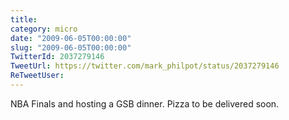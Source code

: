 ```yaml
---
title: 
category: micro
date: "2009-06-05T00:00:00"
slug: "2009-06-05T00:00:00"
TwitterId: 2037279146
TweetUrl: https://twitter.com/mark_philpot/status/2037279146
ReTweetUser: 
---
```


NBA Finals and hosting a GSB dinner.  Pizza to be delivered soon.
